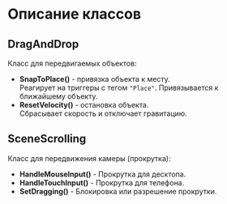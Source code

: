 # Описание классов

## DragAndDrop
Класс для передвигаемых объектов:  
- **SnapToPlace()** - привязка объекта к месту.  
  Реагирует на триггеры с тегом `"Place"`. Привязывается к ближайшему объекту.  
- **ResetVelocity()** - остановка объекта.  
  Сбрасывает скорость и отключает гравитацию.  

## SceneScrolling
Класс для передвижения камеры (прокрутка):  
- **HandleMouseInput()** - Прокрутка для десктопа.  
- **HandleTouchInput()** - Прокрутка для телефона.  
- **SetDragging()** - Блокировка или разрешение прокрутки.  
